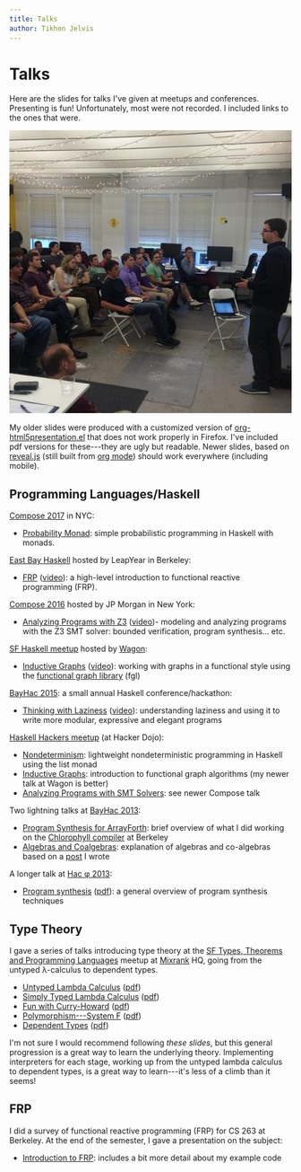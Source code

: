 ```yaml
---
title: Talks
author: Tikhon Jelvis
---
```


<div class="content">

# Talks

Here are the slides for talks I've given at meetups and conferences. Presenting is fun! Unfortunately, most were not recorded. I included links to the ones that were.

![Me giving a talk at the SF Haskell meetup at [Wagon].](img/me-giving-talk-at-wagon.jpg)

My older slides were produced with a customized version of [org-html5presentation.el](https://gist.github.com/kinjo/509761) that does not work properly in Firefox. I've included pdf versions for these---they are ugly but readable. Newer slides, based on [reveal.js](http://lab.hakim.se/reveal-js/#/) (still built from [org mode](https://github.com/yjwen/org-reveal)) should work everywhere (including mobile).

[Wagon]: http://wagonhq.com

</div>
<div class="content">

## Programming Languages/Haskell

[Compose 2017][compose-2017] in NYC:

  * [Probability Monad](probability-monad): simple probabilistic programming in Haskell with monads.

[East Bay Haskell][eb-haskell] hosted by LeapYear in Berkeley:

  * [FRP](frp-2016) ([video][frp-2016-video]): a high-level introduction to functional reactive programming (FRP).

[Compose 2016][compose] hosted by JP Morgan in New York:

  * [Analyzing Programs with Z3](compose-2016) ([video][compose-2016-video])- modeling and analyzing programs with the Z3 SMT solver: bounded verification, program synthesis… etc.

[SF Haskell meetup][sf-haskell] hosted by [Wagon]:

  * [Inductive Graphs](inductive-graphs-at-wagon) ([video][wagon-graphs-video]): working with graphs in a functional style using the [functional graph library][fgl] (fgl)

[BayHac 2015](http://bayhac.org): a small annual Haskell conference/hackathon:

  * [Thinking with Laziness](thinking-with-laziness) ([video][bayhac-2015-video]): understanding laziness and using it to write more modular, expressive and elegant programs

[Haskell Hackers meetup][haskell-hackers] (at Hacker Dojo):

  * [Nondeterminism](nondeterminism.html): lightweight nondeterministic programming in Haskell using the list monad
  * [Inductive Graphs](inductive-graphs.html): introduction to functional graph algorithms (my newer talk at Wagon is better)
  * [Analyzing Programs with SMT Solvers](analyzing-programs-with-smt.html): see newer Compose talk

Two lightning talks at [BayHac 2013][bay-hac-2013]:

  * [Program Synthesis for ArrayForth](af-slides.html): brief overview of what I did working on the [Chlorophyll compiler][chlorophyll compiler] at Berkeley
  * [Algebras and Coalgebras](algebras.html): explanation of algebras and co-algebras based on a [post][so-coalgebras] I wrote

A longer talk at [Hac φ 2013][hac-phi-2013]:

  * [Program synthesis](synthesis-slides.html) ([pdf](synthesis-slides.pdf)): a general overview of program synthesis techniques

[compose-2017]: http://composeconference.org/2017/
[compose]: http://www.composeconference.com/2016
[fgl]: https://hackage.haskell.org/package/fgl
[chlorophyll compiler]: http://pl.eecs.berkeley.edu/projects/chlorophyll/
[eb-haskell]: http://www.meetup.com/East-Bay-Haskell-Meetup/
[sf-haskell]: http://www.meetup.com/Bay-Area-Haskell-Users-Group/
[bay-hac-2013]: http://www.haskell.org/haskellwiki/BayHac2013
[hac-phi-2013]: http://www.haskell.org/haskellwiki/Hac_%CF%86
[so-coalgebras]: http://stackoverflow.com/questions/16015020/what-does-coalgebra-mean-in-the-context-of-programming/16022059#16022059

[frp-2016-video]: https://begriffs.com/posts/2016-07-27-tikhon-on-frp.html
[compose-2016-video]: https://www.youtube.com/watch?v=ruNFcH-KibY
[wagon-graphs-video]: http://begriffs.com/posts/2015-09-04-pure-functional-graphs.html
[bayhac-2015-video]: http://begriffs.com/posts/2015-06-17-thinking-with-laziness.html

## Type Theory

I gave a series of talks introducing type theory at the [SF Types, Theorems and Programming Languages](http://www.meetup.com/SF-Types-Theorems-and-Programming-Languages/) meetup at [Mixrank](http://mixrank.com) HQ, going from the untyped λ-calculus to dependent types.

  * [Untyped Lambda Calculus](untyped-lambda-calculus.html) ([pdf](untyped-lambda-calculus.pdf))
  * [Simply Typed Lambda Calculus](stlc.html) ([pdf](stlc.pdf))
  * [Fun with Curry-Howard](curry-howard.html) ([pdf](curry-howard.pdf))
  * [Polymorphism---System F](system-f.html) ([pdf](system-f.pdf))
  * [Dependent Types](dependent-types.html) ([pdf](dependent-types.pdf))

I'm not sure I would recommend following *these slides*, but this general progression is a great way to learn the underlying theory. Implementing interpreters for each stage, working up from the untyped lambda calculus to dependent types, is a great way to learn---it's less of a climb than it seems!

## FRP

I did a survey of functional reactive programming (FRP) for CS 263 at Berkeley. At the end of the semester, I gave a presentation on the subject:

  * [Introduction to FRP](../frp): includes a bit more detail about my example code

</div>

[haskell-hackers]: http://www.meetup.com/haskellhackersathackerdojo/
